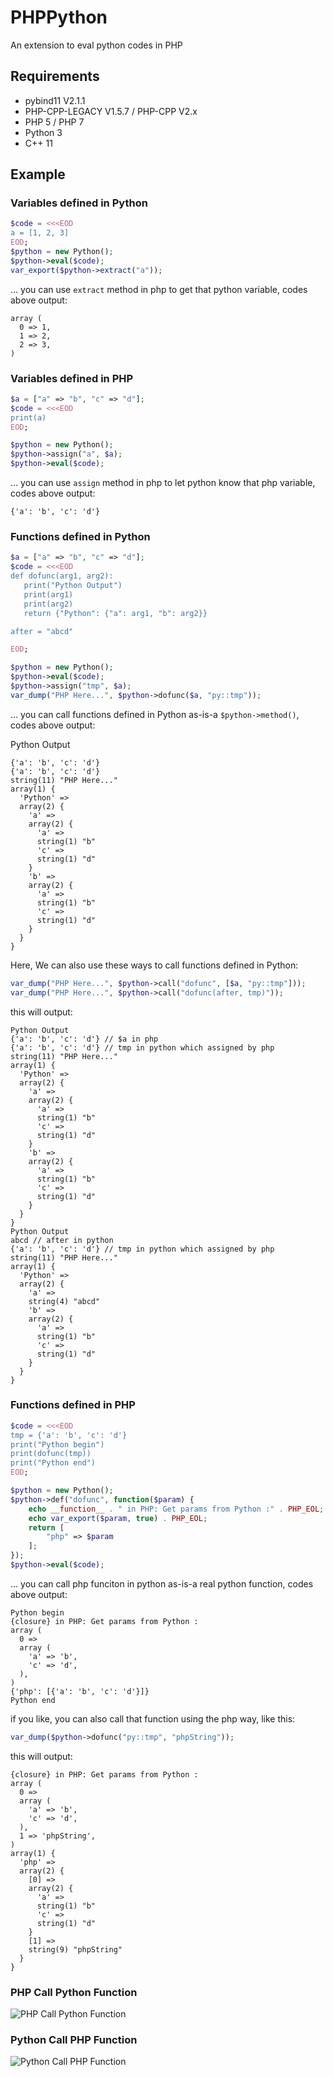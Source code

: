 # PHPPython
An extension to eval python codes in PHP

## Requirements
   - pybind11 V2.1.1
   - PHP-CPP-LEGACY V1.5.7 / PHP-CPP V2.x
   - PHP 5 / PHP 7
   - Python 3
   - C++ 11


## Example

### Variables defined in Python
```php
$code = <<<EOD
a = [1, 2, 3]
EOD;
$python = new Python();
$python->eval($code);
var_export($python->extract("a"));
```
... you can use `extract` method in php to get that python variable, codes above output:
```
array (
  0 => 1,
  1 => 2,
  2 => 3,
)
```

### Variables defined in PHP
```php
$a = ["a" => "b", "c" => "d"];
$code = <<<EOD
print(a)
EOD;

$python = new Python();
$python->assign("a", $a);
$python->eval($code);
```
... you can use `assign` method in php to let python know that php variable, codes above output:
```
{'a': 'b', 'c': 'd'}
```

### Functions defined in Python
```php
$a = ["a" => "b", "c" => "d"];
$code = <<<EOD
def dofunc(arg1, arg2):
   print("Python Output")
   print(arg1)
   print(arg2)
   return {"Python": {"a": arg1, "b": arg2}}

after = "abcd"

EOD;

$python = new Python();
$python->eval($code);
$python->assign("tmp", $a);
var_dump("PHP Here...", $python->dofunc($a, "py::tmp"));
```
... you can call functions defined in Python as-is-a `$python->method()`, codes above output:

Python Output
```
{'a': 'b', 'c': 'd'}
{'a': 'b', 'c': 'd'}
string(11) "PHP Here..."
array(1) {
  'Python' =>
  array(2) {
    'a' =>
    array(2) {
      'a' =>
      string(1) "b"
      'c' =>
      string(1) "d"
    }
    'b' =>
    array(2) {
      'a' =>
      string(1) "b"
      'c' =>
      string(1) "d"
    }
  }
}
```
Here, We can also use these ways to call functions defined in Python:
```php
var_dump("PHP Here...", $python->call("dofunc", [$a, "py::tmp"]));
var_dump("PHP Here...", $python->call("dofunc(after, tmp)"));
```
this will output:
```
Python Output
{'a': 'b', 'c': 'd'} // $a in php
{'a': 'b', 'c': 'd'} // tmp in python which assigned by php
string(11) "PHP Here..."
array(1) {
  'Python' =>
  array(2) {
    'a' =>
    array(2) {
      'a' =>
      string(1) "b"
      'c' =>
      string(1) "d"
    }
    'b' =>
    array(2) {
      'a' =>
      string(1) "b"
      'c' =>
      string(1) "d"
    }
  }
}
Python Output
abcd // after in python
{'a': 'b', 'c': 'd'} // tmp in python which assigned by php
string(11) "PHP Here..."
array(1) {
  'Python' =>
  array(2) {
    'a' =>
    string(4) "abcd"
    'b' =>
    array(2) {
      'a' =>
      string(1) "b"
      'c' =>
      string(1) "d"
    }
  }
}
```

### Functions defined in PHP
```php
$code = <<<EOD
tmp = {'a': 'b', 'c': 'd'}
print("Python begin")
print(dofunc(tmp))
print("Python end")
EOD;

$python = new Python();
$python->def("dofunc", function($param) {
    echo __function__ . " in PHP: Get params from Python :" . PHP_EOL;
    echo var_export($param, true) . PHP_EOL;
    return [
        "php" => $param
    ];
});
$python->eval($code);
```
... you can call php funciton in python as-is-a real python function, codes above output:
```
Python begin
{closure} in PHP: Get params from Python :
array (
  0 =>
  array (
    'a' => 'b',
    'c' => 'd',
  ),
)
{'php': [{'a': 'b', 'c': 'd'}]}
Python end
```
if you like, you can also call that function using the php way, like this:
```php
var_dump($python->dofunc("py::tmp", "phpString"));
```
this will output:
```
{closure} in PHP: Get params from Python :
array (
  0 =>
  array (
    'a' => 'b',
    'c' => 'd',
  ),
  1 => 'phpString',
)
array(1) {
  'php' =>
  array(2) {
    [0] =>
    array(2) {
      'a' =>
      string(1) "b"
      'c' =>
      string(1) "d"
    }
    [1] =>
    string(9) "phpString"
  }
}
```

### PHP Call Python Function

![PHP Call Python Function](https://raw.githubusercontent.com/bullsoft/PHPPython/master/examples/php_call_python_func.png)

### Python Call PHP Function

![Python Call PHP Function](https://raw.githubusercontent.com/bullsoft/PHPPython/master/examples/python_call_php_func.png)

